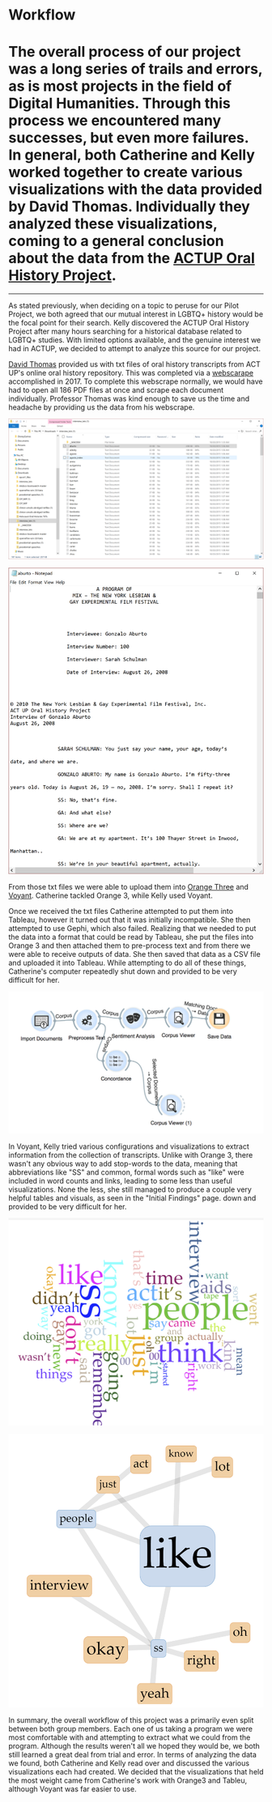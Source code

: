 # Workflow



The overall process of our project was a long series of trails and errors, as is most projects in the field of Digital Humanities. Through this process we encountered many successes, but even more failures. In general, both Catherine and Kelly worked together to create various visualizations with the data provided by David Thomas. Individually  they analyzed these visualizations, coming to a general conclusion about the data from the [ACTUP Oral History Project](http://actuporalhistory.org/index1.html).
=======


---

As stated previously, when deciding on a topic to peruse for our Pilot Project, we both agreed that our mutual interest in LGBTQ+ history would be the focal point for their search. Kelly discovered the ACTUP Oral History Project after many hours searching for a historical database related to LGBTQ+ studies. With limited options available, and the genuine interest we had in ACTUP, we decided to attempt to analyze this source for our project.

[David Thomas](http://theportus.com) provided us with txt files of oral history transcripts from ACT UP's online oral history repository. This was completed via a [webscarape](http://webscraper.io/) accomplished in 2017. To complete this webscrape normally, we would have had to open all 186 PDF files at once and scrape each document individually. Professor Thomas was kind enough to save us the time and headache by providing us the data from his webscrape.


![image](imgs/w1.PNG)

![image](imgs/w2.PNG)

From those txt files we were able to upload them into [Orange Three](https://orange.biolab.si) and [Voyant](http://voyant-tools.org/). Catherine tackled Orange 3, while Kelly used Voyant.

Once we received the txt files Catherine attempted to put them into Tableau, however it turned out that it was initially incompatible. She then attempted to use Gephi, which also failed. Realizing that we needed to put the data into a format that could be read by Tableau, she put the files into Orange 3 and then attached them to pre-process text and from there we were able to receive outputs of data. She then saved that data as a CSV file and uploaded it into Tableau. While attempting to do all of these things, Catherine's computer repeatedly shut down and provided to be very difficult for her.

![image](imgs/w3.png)

In Voyant, Kelly tried various configurations and visualizations to extract information from the collection of transcripts. Unlike with Orange 3, there wasn't any obvious way to add stop-words to the data, meaning that abbreviations like "SS" and common, formal words such as "like" were included in word counts and links, leading to some less than useful visualizations. None the less, she still managed to produce a couple very helpful tables and visuals, as seen in the "Initial Findings" page. down and provided to be very difficult for her.

![image](imgs/v4.PNG)

![image](imgs/v5.PNG)

In summary, the overall workflow of this project was a primarily even split between both group members. Each one of us taking a program we were most comfortable with and attempting to extract what we could from the program. Although the results weren't all we hoped they would be, we both still learned a great deal from trial and error. In terms of analyzing the data we found, both Catherine and Kelly read over and discussed the various visualizations each had created. We decided that the visualizations that held the most weight came from Catherine's work with Orange3 and Tableu, although Voyant was far easier to use. 


